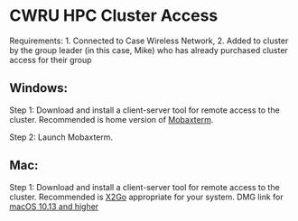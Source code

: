 # CWRU HPC Cluster Access

Requirements: 1. Connected to Case Wireless Network, 2. Added to cluster by the group leader (in this case, Mike) who has already purchased cluster access for their group

## Windows:

Step 1: Download and install a client-server tool for remote access to the cluster. Recommended is home version of [Mobaxterm](https://mobaxterm.mobatek.net/download.html).

Step 2: Launch Mobaxterm.
  
## Mac:  
Step 1: Download and install a client-server tool for remote access to the cluster. Recommended is [X2Go](https://wiki.x2go.org/doku.php) appropriate for your system. DMG link for [macOS 10.13 and higher](https://code.x2go.org/releases/X2GoClient_latest_macosx_10_13.dmg) 

